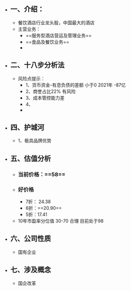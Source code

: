 - ## 一、介绍：
	- 餐饮酒店行业龙头股，中国最大的酒店
	- 主营业务：
		- ==服务型酒店营运及管理业务==
		- ==食品及餐饮业务==
		-
- ## 二、十八步分析法
	- 风险点提示：
		- 1、货币资金-有息负债的差额     小于0  2021年 -87亿
		- 2、商誉占比22% 有风险
		- 3、成本管控能力差
		- 4、
		-
- ## 四、护城河
	- 1、极具品牌优势
- ## 五、估值分析
	- ### 当前价格：==58==
	- ### 好价格
		- 7折： 24.38
		- 6折：==20.90==
		- 5折：17.41
	- 10年市盈率分位值  30-70 合理 目前处于98
- ## 六、公司性质
	- 国有企业
- ## 七、涉及概念
	- 国企改革